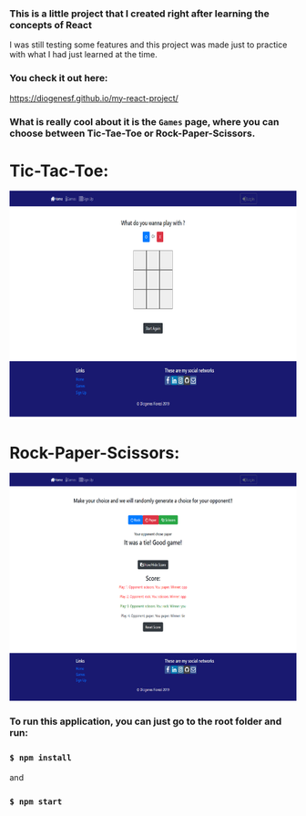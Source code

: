 ### This is a little project that I created right after learning the concepts of React
I was still testing some features and this project was made just to practice with what I had just learned at the time.

### You check it out here:
https://diogenesf.github.io/my-react-project/

### What is really cool about it is the `Games` page, where you can choose between Tic-Tae-Toe or Rock-Paper-Scissors.

# Tic-Tac-Toe:
   <img src="./images/tictactoe.png" alt="Image Info" height="400"  />
   
# Rock-Paper-Scissors:
   <img src="./images/rockpaperscissors.png" alt="Image Info" height="400"  />
   
### To run this application, you can just go to the root folder and run:

### `$ npm install`

and

### `$ npm start`
